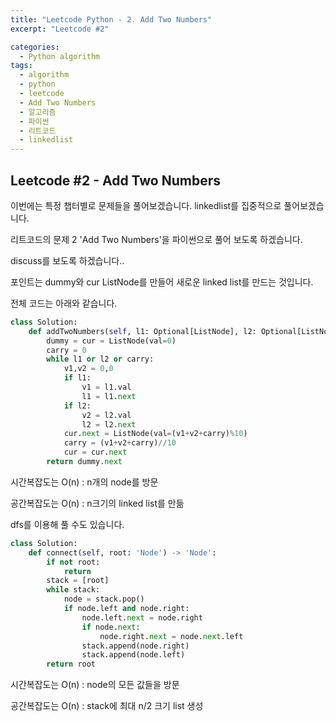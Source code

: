 ```yaml
---
title: "Leetcode Python - 2. Add Two Numbers"
excerpt: "Leetcode #2"

categories:
  - Python algorithm
tags:
  - algorithm
  - python
  - leetcode
  - Add Two Numbers
  - 알고리즘
  - 파이썬
  - 리트코드
  - linkedlist
---
```


## Leetcode #2 - Add Two Numbers

이번에는 특정 챕터별로 문제들을 풀어보겠습니다.
linkedlist를 집중적으로 풀어보겠습니다.

리트코드의 문제 2 'Add Two Numbers'을 파이썬으로 풀어 보도록 하겠습니다. 

discuss를 보도록 하겠습니다..

포인트는 dummy와 cur ListNode를 만들어 새로운 linked list를 만드는 것입니다.

전체 코드는 아래와 같습니다.
```python
class Solution:
    def addTwoNumbers(self, l1: Optional[ListNode], l2: Optional[ListNode]) -> Optional[ListNode]:
        dummy = cur = ListNode(val=0)
        carry = 0
        while l1 or l2 or carry:
            v1,v2 = 0,0
            if l1:
                v1 = l1.val
                l1 = l1.next
            if l2:
                v2 = l2.val
                l2 = l2.next
            cur.next = ListNode(val=(v1+v2+carry)%10)
            carry = (v1+v2+carry)//10
            cur = cur.next
        return dummy.next
```

시간복잡도는 O(n) : n개의 node를 방문

공간복잡도는 O(n) : n크기의 linked list를 만듦



dfs를 이용해 풀 수도 있습니다.

```python
class Solution:
    def connect(self, root: 'Node') -> 'Node':
        if not root:
            return
        stack = [root]
        while stack:
            node = stack.pop()
            if node.left and node.right:
                node.left.next = node.right
                if node.next:
                    node.right.next = node.next.left
                stack.append(node.right)
                stack.append(node.left)
        return root
```

시간복잡도는 O(n) : node의 모든 값들을 방문

공간복잡도는 O(n) : stack에 최대 n/2 크기 list 생성
